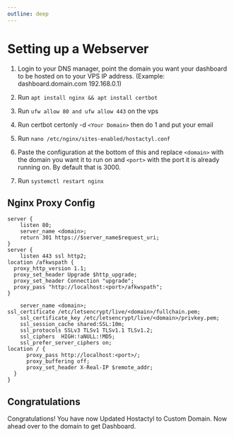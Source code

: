 ```yaml
---
outline: deep
---
```


# Setting up a Webserver

1) Login to your DNS manager, point the domain you want your dashboard to be hosted on to your VPS IP address. (Example: dashboard.domain.com 192.168.0.1)

2) Run `apt install nginx && apt install certbot`

3) Run `ufw allow 80 and ufw allow 443` on the vps

4) Run certbot certonly -d `<Your Domain>` then do 1 and put your email

5) Run `nano /etc/nginx/sites-enabled/hostactyl.conf`

6) Paste the configuration at the bottom of this and replace `<domain>` with the domain you want it to run on and `<port>` with the port it is already running on. By default that is 3000.

7) Run `systemctl restart nginx`

## Nginx Proxy Config

````Nginx
server {
    listen 80;
    server_name <domain>;
    return 301 https://$server_name$request_uri;
}
server {
    listen 443 ssl http2;
location /afkwspath {
  proxy_http_version 1.1;
  proxy_set_header Upgrade $http_upgrade;
  proxy_set_header Connection "upgrade";
  proxy_pass "http://localhost:<port>/afkwspath";
}
    
    server_name <domain>;
ssl_certificate /etc/letsencrypt/live/<domain>/fullchain.pem;
    ssl_certificate_key /etc/letsencrypt/live/<domain>/privkey.pem;
    ssl_session_cache shared:SSL:10m;
    ssl_protocols SSLv3 TLSv1 TLSv1.1 TLSv1.2;
    ssl_ciphers  HIGH:!aNULL:!MD5;
    ssl_prefer_server_ciphers on;
location / {
      proxy_pass http://localhost:<port>/;
      proxy_buffering off;
      proxy_set_header X-Real-IP $remote_addr;
  }
}
````

## Congratulations

Congratulations! You have now Updated Hostactyl to Custom Domain. Now ahead over to the domain to get Dashboard.
